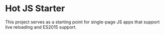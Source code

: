 # Hot JS Starter

This project serves as a starting point for single-page JS apps that support live reloading and ES2015 support.

